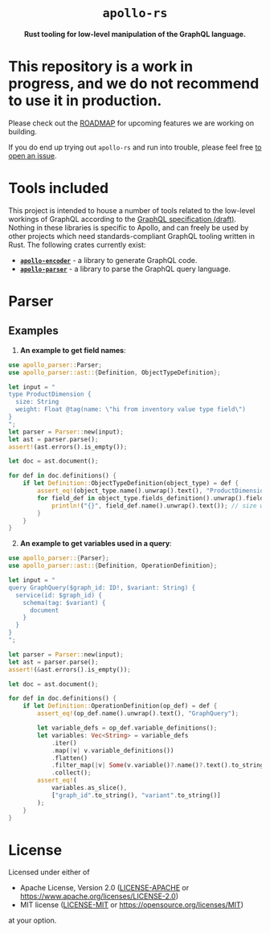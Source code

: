 <div align="center">
  <h1><code>apollo-rs</code></h1>

  <p>
    <strong>Rust tooling for low-level manipulation of the GraphQL language.</strong>
  </p>
</div>

# This repository is a work in progress, and we do not recommend to use it in production.
Please check out the [ROADMAP](ROADMAP.md) for upcoming features we are working on building.

If you do end up trying out `apollo-rs` and run into trouble, please feel free
[to open an issue](https://github.com/apollographql/apollo-rs/issues/new/choose).

# Tools included

This project is intended to house a number of tools related to the low-level
workings of GraphQL according to the [GraphQL
specification (draft)](https://spec.graphql.org/draft). Nothing in
these libraries is specific to Apollo, and can freely be used by other
projects which need standards-compliant GraphQL tooling written in Rust. The
following crates currently exist:

* [**`apollo-encoder`**](crates/apollo-encoder) - a library to generate GraphQL code.
* [**`apollo-parser`**](crates/apollo-parser) - a library to parse the GraphQL
  query language.

# Parser

## Examples

1. **An example to get field names**:

```rust
use apollo_parser::Parser;
use apollo_parser::ast::{Definition, ObjectTypeDefinition};

let input = "
type ProductDimension {
  size: String
  weight: Float @tag(name: \"hi from inventory value type field\")
}
";
let parser = Parser::new(input);
let ast = parser.parse();
assert!(ast.errors().is_empty());

let doc = ast.document();

for def in doc.definitions() {
    if let Definition::ObjectTypeDefinition(object_type) = def {
        assert_eq!(object_type.name().unwrap().text(), "ProductDimension");
        for field_def in object_type.fields_definition().unwrap().field_definitions() {
            println!("{}", field_def.name().unwrap().text()); // size weight
        }
    }
}
```

2. **An example to get variables used in a query**:

```rust
use apollo_parser::{Parser};
use apollo_parser::ast::{Definition, OperationDefinition};

let input = "
query GraphQuery($graph_id: ID!, $variant: String) {
  service(id: $graph_id) {
    schema(tag: $variant) {
      document
    }
  }
}
";

let parser = Parser::new(input);
let ast = parser.parse();
assert!(&ast.errors().is_empty());

let doc = ast.document();

for def in doc.definitions() {
    if let Definition::OperationDefinition(op_def) = def {
        assert_eq!(op_def.name().unwrap().text(), "GraphQuery");

        let variable_defs = op_def.variable_definitions();
        let variables: Vec<String> = variable_defs
            .iter()
            .map(|v| v.variable_definitions())
            .flatten()
            .filter_map(|v| Some(v.variable()?.name()?.text().to_string()))
            .collect();
        assert_eq!(
            variables.as_slice(),
            ["graph_id".to_string(), "variant".to_string()]
        );
    }
}
```

# License

Licensed under either of

- Apache License, Version 2.0 ([LICENSE-APACHE](LICENSE-APACHE) or https://www.apache.org/licenses/LICENSE-2.0)
- MIT license ([LICENSE-MIT](LICENSE-MIT) or https://opensource.org/licenses/MIT)

at your option.